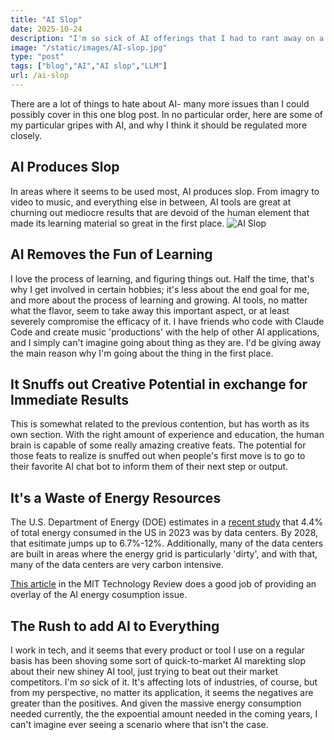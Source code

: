 ```yaml
---
title: "AI Slop"
date: 2025-10-24
description: "I'm so sick of AI offerings that I had to rant away on a blog post about it."
image: "/static/images/AI-slop.jpg"
type: "post"
tags: ["blog","AI","AI slop","LLM"]
url: /ai-slop
---
```


There are a lot of things to hate about AI- many more issues than I could possibly cover in this one blog post. In no particular order, here are some of my particular gripes with AI, and why I think it should be regulated more closely. 

## AI Produces Slop
In areas where it seems to be used most, AI produces slop. From imagry to video to music, and everything else in between, AI tools are great at churning out mediocre results that are devoid of the human element that made its learning material so great in the first place. 
![AI Slop](/images/AI-slop.jpg)

## AI Removes the Fun of Learning 
I love the process of learning, and figuring things out. Half the time, that's why I get involved in certain hobbies; it's less about the end goal for me, and more about the process of learning and growing. AI tools, no matter what the flavor, seem to take away this important aspect, or at least severely compromise the efficacy of it. I have friends who code with Claude Code and create music 'productions' with the help of other AI applications, and I simply can't imagine going about thing as they are. I'd be giving away the main reason why I'm going about the thing in the first place.

## It Snuffs out Creative Potential in exchange for Immediate Results
This is somewhat related to the previous contention, but has worth as its own section. With the right amount of experience and education, the human brain is capable of some really amazing creative feats. The potential for those feats to realize is snuffed out when people's first move is to go to their favorite AI chat bot to inform them of their next step or output. 

## It's a Waste of Energy Resources
The U.S. Department of Energy (DOE) estimates in a [recent study](https://www.energy.gov/articles/doe-releases-new-report-evaluating-increase-electricity-demand-data-centers "link to U.S. Department of Energy study on data center energy consumption")
that 4.4% of total energy consumed in the US in 2023 was by data centers. By 2028, that esitimate jumps up to 6.7%-12%. Additionally, many of the data centers are built in areas where the energy grid is particularly 'dirty', and with that, many of the data centers are very carbon intensive. 
  
[This article](https://www.technologyreview.com/2025/05/20/1116327/ai-energy-usage-climate-footprint-big-tech/ "link to MIT Technology Review article") in the MIT Technology Review does a good job of providing an overlay of the AI energy cosumption issue. 


## The Rush to add AI to Everything
I work in tech, and it seems that every product or tool I use on a regular basis has been shoving some sort of quick-to-market AI marekting slop about their new shiney AI tool, just trying to beat out their market competitors. I'm *so* sick of it. It's affecting lots of industries, of course, but from my perspective, no matter its application, it seems the negatives are greater than the positives. And given the massive energy consumption needed currently, the the expoential amount needed in the coming years, I can't imagine ever seeing a scenario where that isn't the case. 




